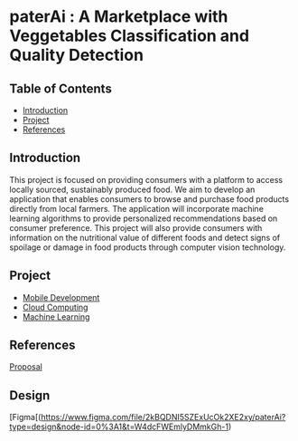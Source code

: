 # paterAi : A Marketplace with Veggetables Classification and Quality Detection

## Table of Contents
  - [Introduction](#introduction)
  - [Project](#Project)
  - [References](#references)

## Introduction
This project is focused on providing consumers with a platform to access locally sourced, sustainably produced food. We aim to develop an application that enables consumers to browse and purchase food products directly from local farmers. The application will incorporate machine learning algorithms to provide personalized recommendations based on consumer preference. This project will also provide consumers with information on the nutritional value of different foods and detect signs of spoilage or damage in food products through computer vision technology.

## Project
- [Mobile Development](https://github.com/paterAi/C23-PS244-MD)
- [Cloud Computing](https://github.com/paterAi/C23-PS244-CC)
- [Machine Learning](https://github.com/paterAi/C23-PS244-ML)

## References
[Proposal](https://docs.google.com/document/d/1nR8nQ83PD-7gOIk721MBv51fhXI1FZix844JEraCZbw/edit)

## Design
[Figma[(https://www.figma.com/file/2kBQDNI5SZExUcOk2XE2xy/paterAi?type=design&node-id=0%3A1&t=W4dcFWEmlyDMmkGh-1)

